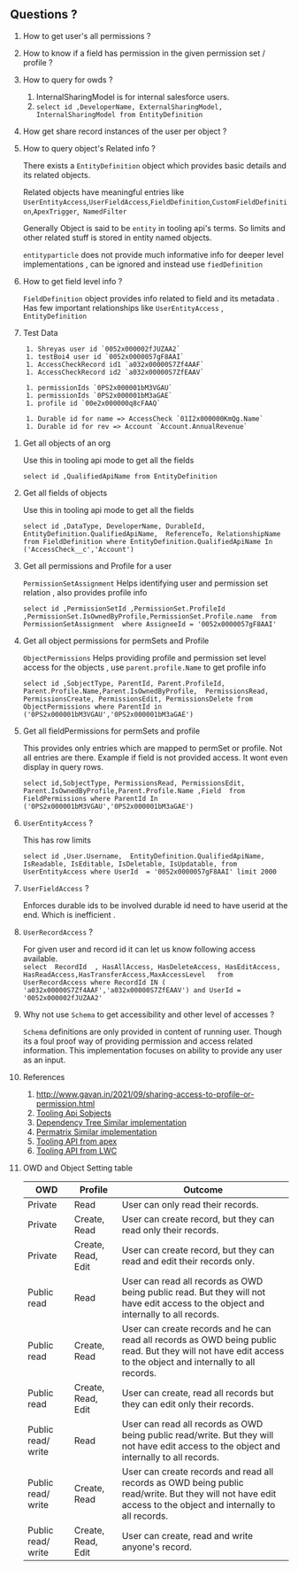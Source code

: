 ## Questions ?

1. How to get user's all permissions ?
1. How to know if a field has permission in the given permission set / profile ?
1. How to query for owds ?
    1. InternalSharingModel is for internal salesforce users.
    1. `select id ,DeveloperName, ExternalSharingModel, InternalSharingModel from EntityDefinition` 
     
1. How get share record instances of the user per object ?

1. How to query object's Related info ?

    There exists a `EntityDefinition` object which provides basic details and its related objects.

    Related objects have meaningful entries like `UserEntityAccess`,`UserFieldAccess`,`FieldDefinition`,`CustomFieldDefinition`,`ApexTrigger`,`	NamedFilter`

    Generally Object is said to be `entity` in tooling api's terms. So limits and other related stuff is stored in entity named objects.

    `entityparticle` does not provide much informative info for deeper level implementations , can be ignored and instead use `fiedDefinition`
1. How to get field level info ?

    `FieldDefinition` object provides info related to field and its metadata . Has few important relationships like `UserEntityAccess` , `EntityDefinition`

1. Test Data
> 
        1. Shreyas user id `0052x000002fJUZAA2`
        1. testBoi4 user id `0052x0000057gF8AAI`
        1. AccessCheckRecord id1 `a032x00000S7Zf4AAF`
        1. AccessCheckRecord id2 `a032x00000S7ZfEAAV`

        1. permissionIds `0PS2x000001bM3VGAU`
        1. permissionIds `0PS2x000001bM3aGAE`
        1. profile id `00e2x000000q8cFAAQ`

        1. Durable id for name => AccessCheck `01I2x000000KmQg.Name`
        1. Durable id for rev => Account `Account.AnnualRevenue`
  

1. Get all objects of an org
    
    Use this in tooling api mode to get all the fields
 
    `select id ,QualifiedApiName from EntityDefinition`

1. Get all fields of objects 
    
    Use this in tooling api mode to get all the fields
    
    `select id ,DataType, DeveloperName, DurableId, EntityDefinition.QualifiedApiName,  ReferenceTo, RelationshipName from FieldDefinition where EntityDefinition.QualifiedApiName In ('AccessCheck__c','Account')`

1. Get all permissions and Profile for a user

    `PermissionSetAssignment`
    Helps identifying user and permission set relation , also provides profile info

    `select id ,PermissionSetId ,PermissionSet.ProfileId ,PermissionSet.IsOwnedByProfile,PermissionSet.Profile.name  from PermissionSetAssignment  where AssigneeId = '0052x0000057gF8AAI'`  

1. Get all object permissions for permSets and Profile

    `ObjectPermissions` Helps providing profile and permission set level access for the objects , use `parent.profile.Name` to get profile info

    `select id ,SobjectType, ParentId, Parent.ProfileId,  Parent.Profile.Name,Parent.IsOwnedByProfile,  PermissionsRead, PermissionsCreate, PermissionsEdit, PermissionsDelete from ObjectPermissions where ParentId in ('0PS2x000001bM3VGAU','0PS2x000001bM3aGAE')`

1. Get all fieldPermissions for permSets and profile
    
    This provides only entries which are mapped to permSet or profile. Not all entries are there. Example if field is not provided access. It wont even display in query rows.

    `select id,SobjectType, PermissionsRead, PermissionsEdit, Parent.IsOwnedByProfile,Parent.Profile.Name ,Field  from FieldPermissions where ParentId In ('0PS2x000001bM3VGAU','0PS2x000001bM3aGAE') `


1. `UserEntityAccess` ?

    This has row limits

    `select id ,User.Username,  EntityDefinition.QualifiedApiName, IsReadable, IsEditable, IsDeletable, IsUpdatable, from UserEntityAccess where UserId  = '0052x0000057gF8AAI' limit 2000`

1. `UserFieldAccess` ?
    
    Enforces durable ids to be involved durable id need to have userid at the end. Which is inefficient .

1. `UserRecordAccess` ?

    For given user and record id it can let us know following access available.   
    `select  RecordId  , HasAllAccess, HasDeleteAccess, HasEditAccess, HasReadAccess,HasTransferAccess,MaxAccessLevel   from UserRecordAccess where RecordId IN ( 'a032x00000S7Zf4AAF','a032x00000S7ZfEAAV') and UserId = '0052x000002fJUZAA2' `

1. Why not use `Schema` to get accessibility and other level of accesses ?

    `Schema` definitions are only provided in content of running user. Though its a foul proof way of providing permission and access related information. This implementation focuses on ability to provide any user as an input.

1. References

    1. http://www.gavan.in/2021/09/sharing-access-to-profile-or-permission.html
    1. [Tooling Api Sobjects](https://developer.salesforce.com/docs/atlas.en-us.api_tooling.meta/api_tooling/reference_objects_list.htm)
    1. [Dependency Tree Similar implementation](https://appexchange.salesforce.com/appxListingDetail?listingId=a0N3A00000FeF99UAF)
    1. [Permatrix Similar implementation ](https://appexchange.salesforce.com/appxListingDetail?listingId=a0N4V00000HJDp4UAH&tab=d)
    1. [Tooling API from apex](https://medium.com/dyno-dev/calling-tooling-api-from-apex-1913933284da)
    1. [Tooling API from LWC](https://salesforcecodex.com/salesforce/call-tooling-api-from-lightning-web-component/)


1. OWD and Object Setting table 

    | OWD | Profile | Outcome |
    |----|---|---|
    |Private |Read |User can only read their records.|
    |Private | Create, Read |	User can create record, but they can read only their records.|
    |Private	|Create, Read, Edit|	User can create record, but they can read and edit their records only.|
    |Public read|	Read	|User can read all records as OWD being public read. But they will not have edit access to the object and internally to all records.|
    |Public read	|Create, Read	|User can create records and he can read all records as OWD being public read. But they will not have edit access to the object and internally to all records.|
    |Public read|	Create, Read, Edit	|User can create, read all records but they can edit only their records.|
    |Public read/ write	|Read	|User can read all records as OWD being public read/write. But they will not have edit access to the object and internally to all records.|
    |Public read/ write	|Create, Read	|User can create records and read all records as OWD being public read/write. But they will not have edit access to the object and internally to all records.|
    |Public read/ write	|Create, Read, Edit	|User can create, read and write anyone's record.
